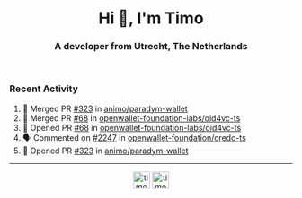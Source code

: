 <h1 align="center">Hi 👋, I'm Timo</h1>
<h3 align="center">A developer from Utrecht, The Netherlands</h3>
<br/>
<!-- https://github.com/rahuldkjain/github-profile-readme-generator --!>

<!--  <p align="left"><img src="https://github-readme-stats.vercel.app/api?username=timoglastra&show_icons=true&count_private=true&" alt="timoglastra" /></p> --!>

<!--
Github language stats
<p align="left"><img src="https://github-readme-stats.vercel.app/api/top-langs/?username=timoglastra&layout=compact" alt="timoglastra" /><p>
-->

<!-- Codestats language stats -->
<!-- <p align="left"><img src="https://codestats-readme.vercel.app/api/top-langs/?username=timoglastra&layout=compact&language_count=12" alt="timoglastra" /><p>    --!>
  
<h3>Recent Activity</h3>

<!--START_SECTION:activity-->
1. 🎉 Merged PR [#323](https://github.com/animo/paradym-wallet/pull/323) in [animo/paradym-wallet](https://github.com/animo/paradym-wallet)
2. 🎉 Merged PR [#68](https://github.com/openwallet-foundation-labs/oid4vc-ts/pull/68) in [openwallet-foundation-labs/oid4vc-ts](https://github.com/openwallet-foundation-labs/oid4vc-ts)
3. 💪 Opened PR [#68](https://github.com/openwallet-foundation-labs/oid4vc-ts/pull/68) in [openwallet-foundation-labs/oid4vc-ts](https://github.com/openwallet-foundation-labs/oid4vc-ts)
4. 🗣 Commented on [#2247](https://github.com/openwallet-foundation/credo-ts/pull/2247#issuecomment-2777609879) in [openwallet-foundation/credo-ts](https://github.com/openwallet-foundation/credo-ts)
5. 💪 Opened PR [#323](https://github.com/animo/paradym-wallet/pull/323) in [animo/paradym-wallet](https://github.com/animo/paradym-wallet)
<!--END_SECTION:activity-->

---

<p align="center">
<a href="https://twitter.com/timoglastra" target="blank"><img align="center" src="https://cdn.jsdelivr.net/npm/simple-icons@3.0.1/icons/twitter.svg" alt="timoglastra" height="30" width="30" /></a>
<a href="https://linkedin.com/in/timoglastra" target="blank"><img align="center" src="https://cdn.jsdelivr.net/npm/simple-icons@3.0.1/icons/linkedin.svg" alt="timoglastra" height="30" width="30" /></a>
</p>



